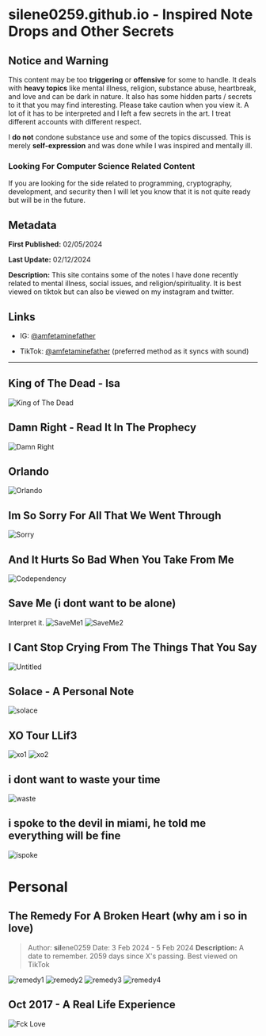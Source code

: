 # silene0259.github.io - Inspired Note Drops and Other Secrets

## Notice and Warning

This content may be too **triggering** or **offensive** for some to handle. It deals with **heavy topics** like mental illness, religion, substance abuse, heartbreak, and love and can be dark in nature. It also has some hidden parts / secrets to it that you may find interesting. Please take caution when you view it. A lot of it has to be interpreted and I left a few secrets in the art. I treat different accounts with different respect.

I **do not** condone substance use and some of the topics discussed. This is merely **self-expression** and was done while I was inspired and mentally ill.

### Looking For Computer Science Related Content

If you are looking for the side related to programming, cryptography, development, and security then I will let you know that it is not quite ready but will be in the future.

## Metadata

**First Published:** 02/05/2024

**Last Update:** 02/12/2024

**Description:** This site contains some of the notes I have done recently related to mental illness, social issues, and religion/spirituality. It is best viewed on tiktok but can also be viewed on my instagram and twitter.

## Links

- IG: [@amfetaminefather](https://www.instagram.com/amfetaminefather/)

- TikTok: [@amfetaminefather](https://www.tiktok.com/@amfetaminefather) (preferred method as it syncs with sound)

---

## King of The Dead - Isa
![King of The Dead](imgs/1.JPG)
## Damn Right - Read It In The Prophecy
![Damn Right](imgs/2.jpeg)
## Orlando
![Orlando](imgs/3.jpeg)
## Im So Sorry For All That We Went Through
![Sorry](imgs/4.jpeg)

## And It Hurts So Bad When You Take From Me
![Codependency](imgs/5.JPG)

## Save Me (i dont want to be alone)
Interpret it.
![SaveMe1](imgs/6A.jpeg)
![SaveMe2](imgs/6b.jpeg)

## I Cant Stop Crying From The Things That You Say
![Untitled](imgs/7.jpeg)

## Solace - A Personal Note
![solace](imgs/9.JPG)

## XO Tour LLif3
![xo1](imgs/10A.jpeg)
![xo2](imgs/10B.jpeg)

## i dont want to waste your time
![waste](imgs/02122024/waste.jpeg)

## i spoke to the devil in miami, he told me everything will be fine
![ispoke](imgs/02122024/ispoke.jpeg)

# Personal

## The Remedy For A Broken Heart (why am i so in love)
> Author: **sil**ene0259
> Date: 3 Feb 2024 - 5 Feb 2024
> **Description:** A date to remember. 2059 days since X's passing.
> Best viewed on TikTok

![remedy1](imgs/02122024/rem1.jpeg)
![remedy2](imgs/02122024/rem2.jpeg)
![remedy3](imgs/02122024/rem3.jpeg)
![remedy4](imgs/02122024/rem4.jpeg)


## Oct 2017 - A Real Life Experience
![Fck Love](imgs/personal/FckLove.jpeg)

